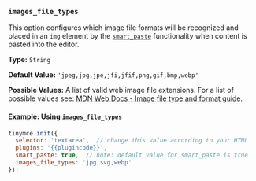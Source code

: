 ### `images_file_types`

This option configures which image file formats will be recognized and placed in an `img` element by the [`smart_paste`](#smart_paste) functionality when content is pasted into the editor.

**Type:** `String`

**Default Value:** `'jpeg,jpg,jpe,jfi,jfif,png,gif,bmp,webp'`

**Possible Values:** A list of valid web image file extensions. For a list of possible values see: [MDN Web Docs - Image file type and format guide](https://developer.mozilla.org/en-US/docs/Web/Media/Formats/Image_types).

#### Example: Using `images_file_types`

```js
tinymce.init({
  selector: 'textarea',  // change this value according to your HTML
  plugins: '{{plugincode}}',
  smart_paste: true,  // note: default value for smart_paste is true
  images_file_types: 'jpg,svg,webp'
});
```
